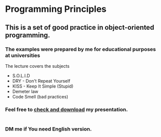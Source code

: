 # Programming Principles

## This is a set of good practice in object-oriented programming.

### The examples were prepared by me for educational purposes at universities

The lecture covers the subjects 
* S.O.L.I.D
* DRY - Don't Repeat Yourself
* KISS - Keep It Simple (Stupid)
* Demeter law
* Code Smell (bad practices)

### Feel free to [check and download](https://github.com/dawidplesniarski/programming-principles-lecture/blob/master/programming-principles.pdf) my presentation.
### <br/>DM me if You need English version.
